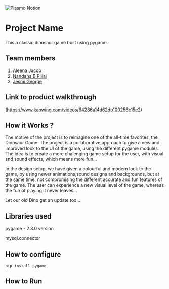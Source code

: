 ![Plasmo Notion](https://user-images.githubusercontent.com/64391274/219694678-8f1a2829-b0b2-41de-9152-4c4a4e43c2d5.png)



# Project Name
This a classic dinosaur game built using pygame.
## Team members
1. [Aleena Jacob](https://github.com/aleena03)
2. [Nandana B Pillai](https://github.com/Nandanabpillai)
3. [Jesmi George](https://github.com/jesmigeorge)
## Link to product walkthrough
(https://www.kapwing.com/videos/64286a14d62db100256c15e2)

## How it Works ?
The motive of the project is to reimagine one of the all-time favorites, the Dinosaur Game. The project is a collaborative approach to give a new and improved look to the UI of the game, using the different pygame modules. The idea is to create a more chalenging game setup for the user, with visual snd sound effects, which means more fun... 

In the design setup, we have given a colourful and modern look to the game, by using newer animations,sound designs and backgrounds, but at the same time, not compromising the different accurate and fun features of the game. The user can experience a new visual level of the game, whereas the fun of playing it never leaves...

Let our old Dino get an update too...

## Libraries used
pygame - 2.3.0 version

mysql.connector
## How to configure
`pip install pygame`
## How to Run

